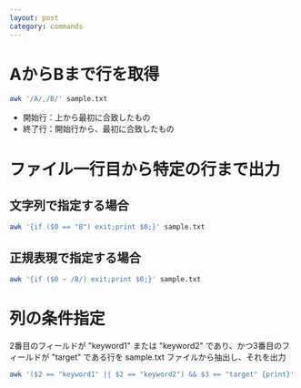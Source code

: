 ```yaml
---
layout: post
category: commands
---
```


# AからBまで行を取得

```sh
awk '/A/,/B/' sample.txt
```

- 開始行：上から最初に合致したもの
- 終了行：開始行から、最初に合致したもの

# ファイル一行目から特定の行まで出力

## 文字列で指定する場合

```sh
awk '{if ($0 == "B") exit;print $0;}' sample.txt
```

## 正規表現で指定する場合

```sh
awk '{if ($0 ~ /B/) exit;print $0;}' sample.txt
```

# 列の条件指定

2番目のフィールドが "keyword1" または "keyword2" であり、かつ3番目のフィールドが "target" である行を sample.txt ファイルから抽出し、それを出力

```sh
awk '($2 == "keyword1" || $2 == "keyword2") && $3 == "target" {print}' sample.txt
```
